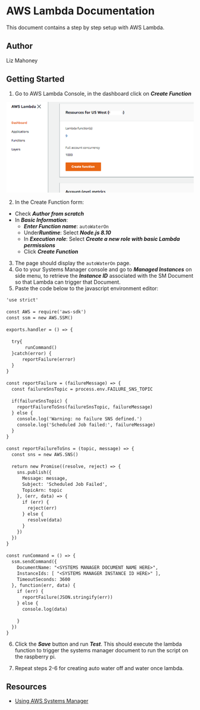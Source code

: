 # AWS Lambda Documentation

This document contains a step by step setup with AWS Lambda.

## Author

Liz Mahoney

## Getting Started

1. Go to AWS Lambda Console, in the dashboard click on ***Create Function***

![Lambda](assets/lambd/lambda_dashboard.png)

2. In the Create Function form:

- Check ***Author from scratch***
- In ***Basic Information***:
    - ***Enter Function name***: `autoWaterOn`
    - Under***Runtime***:  Select ***Node.js 8.10***
    - In ***Execution role***: Select ***Create a new role with basic Lambda permissions***
    - Click ***Create Function***
    
3. The page should display the `autoWaterOn` page.
4. Go to your Systems Manager console and go to ***Managed Instances*** on side menu, to retrieve the ***Instance 
ID*** associated with the SM Document so that Lambda can trigger that Document.
5. Paste the code below to the javascript environment editor:

```
'use strict'

const AWS = require('aws-sdk')
const ssm = new AWS.SSM()

exports.handler = () => {
  
  try{
       runCommand() 
  }catch(error) {
      reportFailure(error)
  }
}

const reportFailure = (failureMessage) => {
  const failureSnsTopic = process.env.FAILURE_SNS_TOPIC

  if(failureSnsTopic) {
    reportFailureToSns(failureSnsTopic, failureMessage)
  } else {
    console.log('Warning: no failure SNS defined.')
    console.log('Scheduled Job failed:', failureMessage)
  }
}

const reportFailureToSns = (topic, message) => {
  const sns = new AWS.SNS()

  return new Promise((resolve, reject) => {
    sns.publish({
      Message: message,
      Subject: 'Scheduled Job Failed',
      TopicArn: topic
    }, (err, data) => {
      if (err) {
        reject(err)
      } else {
        resolve(data)
      }
    })
  })
}

const runCommand = () => {
  ssm.sendCommand({
    DocumentName: "<SYSTEMS MANAGER DOCUMENT NAME HERE>",
    InstanceIds: [ "<SYSTEMS MANAGER INSTANCE ID HERE>" ],
    TimeoutSeconds: 3600
  }, function(err, data) {
    if (err) {
      reportFailure(JSON.stringify(err))
    } else {
      console.log(data)

    }
  })
}

```

6. Click the ***Save*** button and run ***Test***. This should execute the lambda function to trigger the systems 
manager document to run the script on the raspberry pi.

7. Repeat steps 2-6 for creating auto water off and water once lambda.

## Resources
- [Using AWS Systems Manager](https://medium.com/@simonrand_43344/using-aws-simple-systems-manager-and-lambda-to-replace-cron-in-an-ec2-auto-scaling-group-939d114ec9d7)

